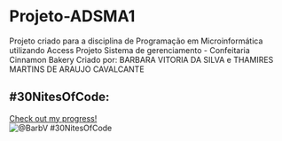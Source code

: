 # Projeto-ADSMA1
Projeto criado para a disciplina de Programação em Microinformática utilizando Access
Projeto Sistema de gerenciamento - Confeitaria Cinnamon Bakery
Criado por: BARBARA VITORIA DA SILVA e THAMIRES MARTINS DE ARAUJO CAVALCANTE

## #30NitesOfCode:
  [Check out my progress!](https://www.codedex.io/@BarbV/30-nites-of-code)  
  ![@BarbV #30NitesOfCode](https://www.codedex.io/api/petStatus?user=BarbV)
